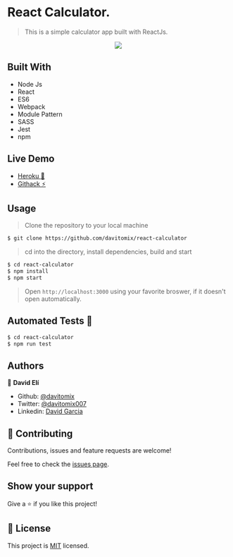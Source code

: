 # React Calculator.
> This is a simple calculator app built with ReactJs.

<p align="center">
  <img src="./demo.gif">
</p>

## Built With

- Node Js
- React
- ES6
- Webpack
- Module Pattern
- SASS
- Jest
- npm

## Live Demo

- [Heroku :rocket:](#)
- [Githack :zap:](#)

## Usage

> Clone the repository to your local machine

```sh
$ git clone https://github.com/davitomix/react-calculator
```

> cd into the directory, install dependencies, build and start

```sh
$ cd react-calculator
$ npm install
$ npm start
```

> Open `http://localhost:3000` using your favorite broswer, if it doesn't open automatically.

## Automated Tests :space_invader:
```sh
$ cd react-calculator
$ npm run test
```

## Authors
👤 **David Elí**

- Github: [@davitomix](https://github.com/davitomix)
- Twitter: [@davitomix007](https://twitter.com/davitomix007)
- Linkedin: [David Garcia](https://www.linkedin.com/in/davideligarcia/)

## 🤝 Contributing
Contributions, issues and feature requests are welcome!

Feel free to check the [issues page](issues/).

## Show your support
Give a ⭐️ if you like this project!

## 📝 License
This project is [MIT](lic.url) licensed.

